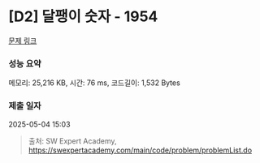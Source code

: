 # [D2] 달팽이 숫자 - 1954 

[문제 링크](https://swexpertacademy.com/main/code/problem/problemDetail.do?contestProbId=AV5PobmqAPoDFAUq) 

### 성능 요약

메모리: 25,216 KB, 시간: 76 ms, 코드길이: 1,532 Bytes

### 제출 일자

2025-05-04 15:03



> 출처: SW Expert Academy, https://swexpertacademy.com/main/code/problem/problemList.do